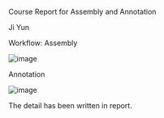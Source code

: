 Course Report for Assembly and Annotation


Ji Yun


Workflow:
Assembly


![image](https://github.com/Mrcloud123456/assembly-and-annoncing-report-code-from-Ji-Yun/assets/62454241/7c8059b8-407b-4109-aaba-6380a4caa990)


Annotation


![image](https://github.com/Mrcloud123456/assembly-and-annoncing-report-code-from-Ji-Yun/assets/62454241/64dcdd24-2e7b-415e-a8b0-af40c23c8a63)


The detail has been written in report.

